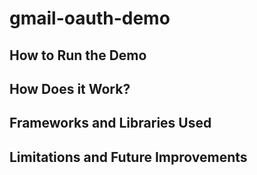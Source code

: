 # gmail-oauth-demo

## How to Run the Demo

## How Does it Work?

## Frameworks and Libraries Used

## Limitations and Future Improvements
